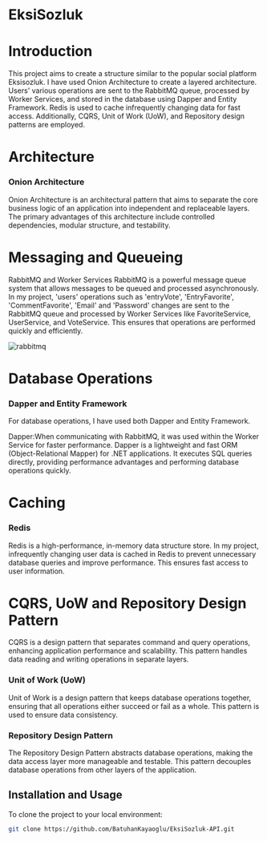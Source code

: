 # EksiSozluk

# Introduction
This project aims to create a structure similar to the popular social platform Eksisozluk. I have used Onion Architecture to create a layered architecture. Users' various operations are sent to the RabbitMQ queue, processed by Worker Services, and stored in the database using Dapper and Entity Framework. Redis is used to cache infrequently changing data for fast access. Additionally, CQRS, Unit of Work (UoW), and Repository design patterns are employed.

# Architecture
### Onion Architecture
Onion Architecture is an architectural pattern that aims to separate the core business logic of an application into independent and replaceable layers. The primary advantages of this architecture include controlled dependencies, modular structure, and testability.

# Messaging and Queueing
RabbitMQ and Worker Services
RabbitMQ is a powerful message queue system that allows messages to be queued and processed asynchronously. In my project, 'users' operations such as 'entryVote', 'EntryFavorite', 'CommentFavorite', 'Email' and 'Password' changes are sent to the RabbitMQ queue and processed by Worker Services like FavoriteService, UserService, and VoteService. This ensures that operations are performed quickly and efficiently.


![rabbitmq](https://github.com/user-attachments/assets/7d37cfc5-d2ef-49a0-affe-c3bc919b1808)


# Database Operations
### Dapper and Entity Framework
For database operations, I have used both Dapper and Entity Framework.

Dapper:When communicating with RabbitMQ, it was used within the Worker Service for faster performance. Dapper is a lightweight and fast ORM (Object-Relational Mapper) for .NET applications. It executes SQL queries directly, providing performance advantages and performing database operations quickly.


# Caching
### Redis
Redis is a high-performance, in-memory data structure store. In my project, infrequently changing user data is cached in Redis to prevent unnecessary database queries and improve performance. This ensures fast access to user information.

# CQRS, UoW and Repository Design Pattern
CQRS is a design pattern that separates command and query operations, enhancing application performance and scalability. This pattern handles data reading and writing operations in separate layers.

### Unit of Work (UoW)
Unit of Work is a design pattern that keeps database operations together, ensuring that all operations either succeed or fail as a whole. This pattern is used to ensure data consistency.

### Repository Design Pattern
The Repository Design Pattern abstracts database operations, making the data access layer more manageable and testable. This pattern decouples database operations from other layers of the application.

## Installation and Usage

To clone the project to your local environment:

```bash
git clone https://github.com/BatuhanKayaoglu/EksiSozluk-API.git
